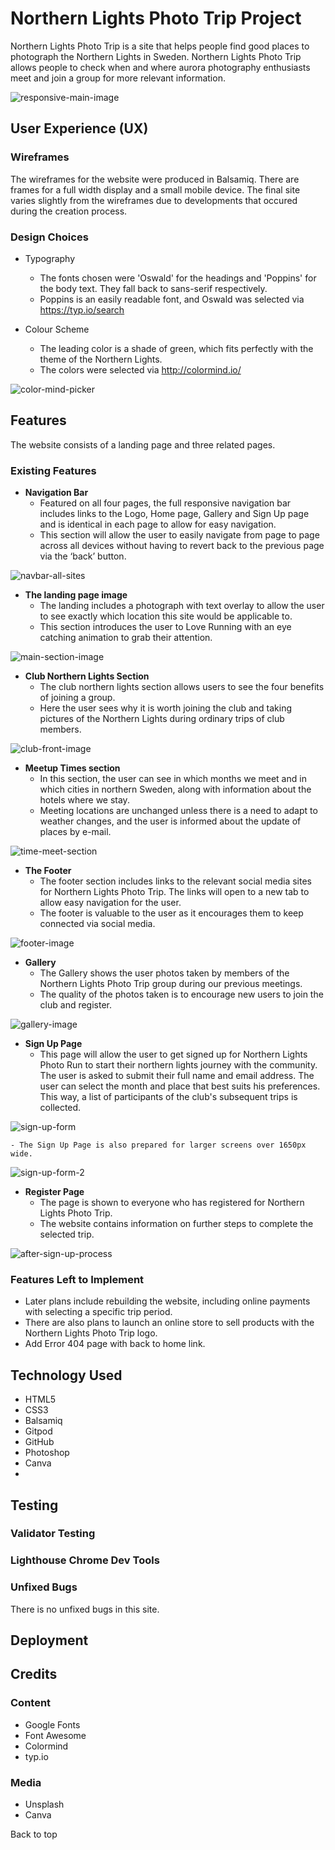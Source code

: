 # Northern Lights Photo Trip Project
Northern Lights Photo Trip is a site that helps people find good places to photograph the Northern Lights in Sweden. Northern Lights Photo Trip allows people to check when and where aurora photography enthusiasts meet and join a group for more relevant information.

![responsive-main-image](https://user-images.githubusercontent.com/119242394/213183357-8dd7e511-ddbf-48e3-be33-f230b063ec67.jpg)

## User Experience (UX)
### Wireframes
The wireframes for the website were produced in Balsamiq. There are frames for a full width display and a small mobile device. The final site varies slightly from the wireframes due to developments that occured during the creation process.

### Design Choices
- Typography
  - The fonts chosen were 'Oswald' for the headings and 'Poppins' for the body text. They fall back to sans-serif respectively.
  - Poppins is an easily readable font, and Oswald was selected via https://typ.io/search
  
- Colour Scheme
  - The leading color is a shade of green, which fits perfectly with the theme of the Northern Lights.
  - The colors were selected via http://colormind.io/

![color-mind-picker](https://user-images.githubusercontent.com/119242394/213212242-8bf04506-5d24-4f88-94e6-2c68c1dcd471.jpg)

## Features
The website consists of a landing page and three related pages.
### Existing Features
 - **Navigation Bar**
    - Featured on all four pages, the full responsive navigation bar includes links to the Logo, Home page, Gallery and Sign Up page and is identical in each page to allow for easy navigation.
    - This section will allow the user to easily navigate from page to page across all devices without having to revert back to the previous page via the ‘back’ button.

 ![navbar-all-sites](https://user-images.githubusercontent.com/119242394/213186463-34834d9e-d33d-4d7d-b071-bf5763e6cd9b.jpg)
 
 
  - **The landing page image**
    - The landing includes a photograph with text overlay to allow the user to see exactly which location this site would be applicable to.
    - This section introduces the user to Love Running with an eye catching animation to grab their attention.

![main-section-image](https://user-images.githubusercontent.com/119242394/213187922-168f96f3-a94d-4c7f-8f0c-bb8ee5a0df00.jpg)

  - **Club Northern Lights Section**
    - The club northern lights section allows users to see the four benefits of joining a group.
    - Here the user sees why it is worth joining the club and taking pictures of the Northern Lights during ordinary trips of club members.

![club-front-image](https://user-images.githubusercontent.com/119242394/213189610-ead9ad27-64a8-476a-aa46-d89770c4af65.jpg)
  - **Meetup Times section**
    - In this section, the user can see in which months we meet and in which cities in northern Sweden, along with information about the hotels where we stay.
    - Meeting locations are unchanged unless there is a need to adapt to weather changes, and the user is informed about the update of places by e-mail.

![time-meet-section](https://user-images.githubusercontent.com/119242394/213195007-4b05c855-0c08-4bce-a87c-558e2a6313be.jpg)

  - **The Footer**
    - The footer section includes links to the relevant social media sites for Northern Lights Photo Trip. The links will open to a new tab to allow easy navigation for the user.
    - The footer is valuable to the user as it encourages them to keep connected via social media.

![footer-image](https://user-images.githubusercontent.com/119242394/213196408-b3a7488b-322a-4400-aafe-7c7097eb64ee.jpg)

  - **Gallery**
    - The Gallery shows the user photos taken by members of the Northern Lights Photo Trip group during our previous meetings.
    - The quality of the photos taken is to encourage new users to join the club and register.

![gallery-image](https://user-images.githubusercontent.com/119242394/213197861-a2d04c57-dc9e-4fbb-aac3-654076d3d391.jpg)

  - **Sign Up Page**
    - This page will allow the user to get signed up for Northern Lights Photo Run to start their northern lights journey with the community. The user is asked to submit their full name and email address. The user can select the month and place that best suits his preferences. This way, a list of participants of the club's subsequent trips is collected.

![sign-up-form](https://user-images.githubusercontent.com/119242394/213199810-eb281f9e-0f02-49cb-87c2-1e3d2e16b09a.jpg)

    - The Sign Up Page is also prepared for larger screens over 1650px wide.

![sign-up-form-2](https://user-images.githubusercontent.com/119242394/213200679-13bb1a17-c102-411a-b758-5feb054c9b01.jpg)

   - **Register Page**
     - The page is shown to everyone who has registered for Northern Lights Photo Trip.
     - The website contains information on further steps to complete the selected trip.

![after-sign-up-process](https://user-images.githubusercontent.com/119242394/213205641-bfadfd01-925c-439f-ad61-15324312455c.jpg)

### Features Left to Implement
 - Later plans include rebuilding the website, including online payments with selecting a specific trip period.
 - There are also plans to launch an online store to sell products with the Northern Lights Photo Trip logo.
 - Add Error 404 page with back to home link.

## Technology Used
 - HTML5
 - CSS3
 - Balsamiq
 - Gitpod
 - GitHub
 - Photoshop
 - Canva
 - 
## Testing
### Validator Testing
### Lighthouse Chrome Dev Tools
### Unfixed Bugs
There is no unfixed bugs in this site.

## Deployment

## Credits
### Content
  - Google Fonts
  - Font Awesome
  - Colormind
  - typ.io
  
### Media
  - Unsplash
  - Canva

Back to top
